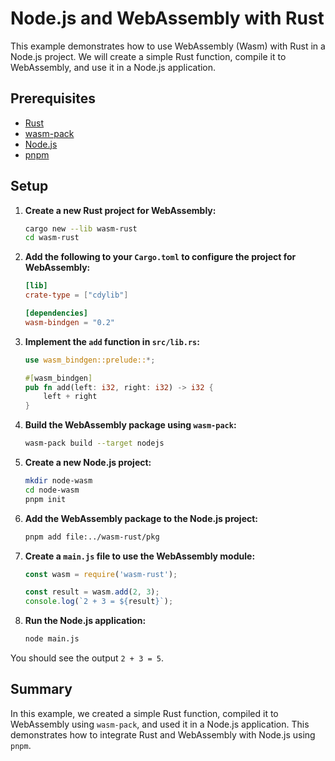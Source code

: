 # Node.js and WebAssembly with Rust

This example demonstrates how to use WebAssembly (Wasm) with Rust in a Node.js project. We will create a simple Rust function, compile it to WebAssembly, and use it in a Node.js application.

## Prerequisites

- [Rust](https://www.rust-lang.org/tools/install)
- [wasm-pack](https://rustwasm.github.io/wasm-pack/installer/)
- [Node.js](https://nodejs.org/)
- [pnpm](https://pnpm.io/installation)

## Setup

1. **Create a new Rust project for WebAssembly:**

    ```sh
    cargo new --lib wasm-rust
    cd wasm-rust
    ```

2. **Add the following to your `Cargo.toml` to configure the project for WebAssembly:**

    ```toml
    [lib]
    crate-type = ["cdylib"]

    [dependencies]
    wasm-bindgen = "0.2"
    ```

3. **Implement the `add` function in `src/lib.rs`:**

    ```rust
    use wasm_bindgen::prelude::*;

    #[wasm_bindgen]
    pub fn add(left: i32, right: i32) -> i32 {
        left + right
    }
    ```

4. **Build the WebAssembly package using `wasm-pack`:**

    ```sh
    wasm-pack build --target nodejs
    ```

5. **Create a new Node.js project:**

    ```sh
    mkdir node-wasm
    cd node-wasm
    pnpm init
    ```

6. **Add the WebAssembly package to the Node.js project:**

    ```sh
    pnpm add file:../wasm-rust/pkg
    ```

7. **Create a `main.js` file to use the WebAssembly module:**

    ```js
    const wasm = require('wasm-rust');

    const result = wasm.add(2, 3);
    console.log(`2 + 3 = ${result}`);
    ```

8. **Run the Node.js application:**

    ```sh
    node main.js
    ```

You should see the output `2 + 3 = 5`.

## Summary

In this example, we created a simple Rust function, compiled it to WebAssembly using `wasm-pack`, and used it in a Node.js application. This demonstrates how to integrate Rust and WebAssembly with Node.js using `pnpm`.
